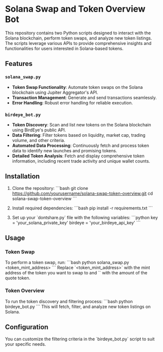 
# Solana Swap and Token Overview Bot

This repository contains two Python scripts designed to interact with the Solana blockchain, perform token swaps, and analyze new token listings. The scripts leverage various APIs to provide comprehensive insights and functionalities for users interested in Solana-based tokens.

## Features

### `solana_swap.py`

- **Token Swap Functionality**: Automate token swaps on the Solana blockchain using Jupiter Aggregator's API.
- **Transaction Management**: Generate and send transactions seamlessly.
- **Error Handling**: Robust error handling for reliable execution.

### `birdeye_bot.py`

- **Token Discovery**: Scan and list new tokens on the Solana blockchain using BirdEye's public API.
- **Data Filtering**: Filter tokens based on liquidity, market cap, trading volume, and other criteria.
- **Automated Data Processing**: Continuously fetch and process token data to identify new launches and promising tokens.
- **Detailed Token Analysis**: Fetch and display comprehensive token information, including recent trade activity and unique wallet counts.

## Installation

1. Clone the repository:
   \`\`\`bash
   git clone https://github.com/yourusername/solana-swap-token-overview.git
   cd solana-swap-token-overview
   \`\`\`

2. Install required dependencies:
   \`\`\`bash
   pip install -r requirements.txt
   \`\`\`

3. Set up your \`dontshare.py\` file with the following variables:
   \`\`\`python
   key = 'your_solana_private_key'
   birdeye = 'your_birdeye_api_key'
   \`\`\`

## Usage

### Token Swap

To perform a token swap, run:
\`\`\`bash
python solana_swap.py <token_mint_address> <amount>
\`\`\`
Replace \`<token_mint_address>\` with the mint address of the token you want to swap to and \`<amount>\` with the amount of the quote token.

### Token Overview

To run the token discovery and filtering process:
\`\`\`bash
python birdeye_bot.py
\`\`\`
This will fetch, filter, and analyze new token listings on Solana.

## Configuration

You can customize the filtering criteria in the \`birdeye_bot.py\` script to suit your specific needs.
